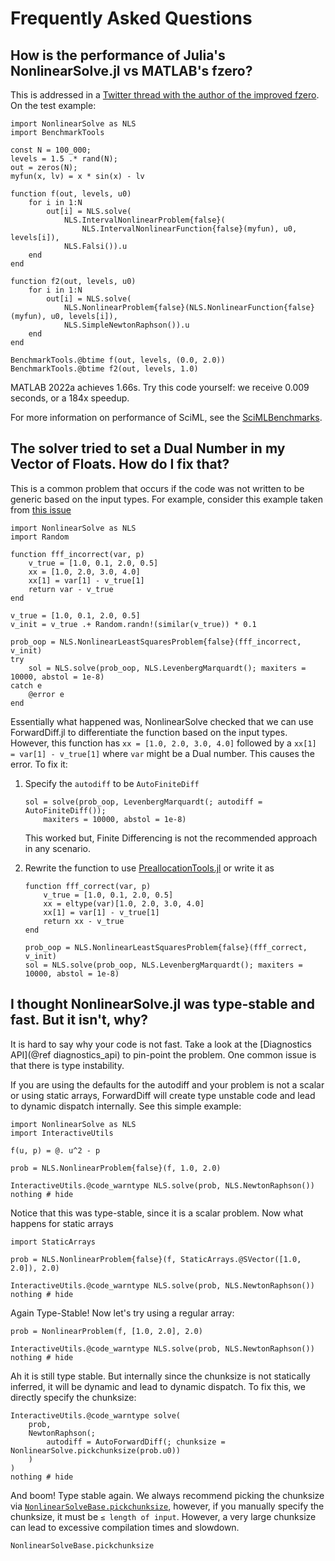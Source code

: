 # Frequently Asked Questions

## How is the performance of Julia's NonlinearSolve.jl vs MATLAB's fzero?

This is addressed in a [Twitter thread with the author of the improved fzero](https://twitter.com/ChrisRackauckas/status/1544743542094020615).
On the test example:

```@example
import NonlinearSolve as NLS
import BenchmarkTools

const N = 100_000;
levels = 1.5 .* rand(N);
out = zeros(N);
myfun(x, lv) = x * sin(x) - lv

function f(out, levels, u0)
    for i in 1:N
        out[i] = NLS.solve(
            NLS.IntervalNonlinearProblem{false}(
                NLS.IntervalNonlinearFunction{false}(myfun), u0, levels[i]),
            NLS.Falsi()).u
    end
end

function f2(out, levels, u0)
    for i in 1:N
        out[i] = NLS.solve(
            NLS.NonlinearProblem{false}(NLS.NonlinearFunction{false}(myfun), u0, levels[i]),
            NLS.SimpleNewtonRaphson()).u
    end
end

BenchmarkTools.@btime f(out, levels, (0.0, 2.0))
BenchmarkTools.@btime f2(out, levels, 1.0)
```

MATLAB 2022a achieves 1.66s. Try this code yourself: we receive 0.009 seconds, or a 184x
speedup.

For more information on performance of SciML, see the [SciMLBenchmarks](https://docs.sciml.ai/SciMLBenchmarksOutput/stable/).

## The solver tried to set a Dual Number in my Vector of Floats. How do I fix that?

This is a common problem that occurs if the code was not written to be generic based on the
input types. For example, consider this example taken from
[this issue](https://github.com/SciML/NonlinearSolve.jl/issues/298)

```@example dual_error_faq
import NonlinearSolve as NLS
import Random

function fff_incorrect(var, p)
    v_true = [1.0, 0.1, 2.0, 0.5]
    xx = [1.0, 2.0, 3.0, 4.0]
    xx[1] = var[1] - v_true[1]
    return var - v_true
end

v_true = [1.0, 0.1, 2.0, 0.5]
v_init = v_true .+ Random.randn!(similar(v_true)) * 0.1

prob_oop = NLS.NonlinearLeastSquaresProblem{false}(fff_incorrect, v_init)
try
    sol = NLS.solve(prob_oop, NLS.LevenbergMarquardt(); maxiters = 10000, abstol = 1e-8)
catch e
    @error e
end
```

Essentially what happened was, NonlinearSolve checked that we can use ForwardDiff.jl to
differentiate the function based on the input types. However, this function has
`xx = [1.0, 2.0, 3.0, 4.0]` followed by a `xx[1] = var[1] - v_true[1]` where `var` might
be a Dual number. This causes the error. To fix it:

 1. Specify the `autodiff` to be `AutoFiniteDiff`
    
    ```@example dual_error_faq
    sol = solve(prob_oop, LevenbergMarquardt(; autodiff = AutoFiniteDiff());
        maxiters = 10000, abstol = 1e-8)
    ```
    
    This worked but, Finite Differencing is not the recommended approach in any scenario.

 2. Rewrite the function to use
    [PreallocationTools.jl](https://github.com/SciML/PreallocationTools.jl) or write it as
    
    ```@example dual_error_faq
    function fff_correct(var, p)
        v_true = [1.0, 0.1, 2.0, 0.5]
        xx = eltype(var)[1.0, 2.0, 3.0, 4.0]
        xx[1] = var[1] - v_true[1]
        return xx - v_true
    end
    
    prob_oop = NLS.NonlinearLeastSquaresProblem{false}(fff_correct, v_init)
    sol = NLS.solve(prob_oop, NLS.LevenbergMarquardt(); maxiters = 10000, abstol = 1e-8)
    ```

## I thought NonlinearSolve.jl was type-stable and fast. But it isn't, why?

It is hard to say why your code is not fast. Take a look at the
[Diagnostics API](@ref diagnostics_api) to pin-point the problem. One common issue is that
there is type instability.

If you are using the defaults for the autodiff and your problem is not a scalar or using
static arrays, ForwardDiff will create type unstable code and lead to dynamic dispatch
internally. See this simple example:

```@example type_unstable
import NonlinearSolve as NLS
import InteractiveUtils

f(u, p) = @. u^2 - p

prob = NLS.NonlinearProblem{false}(f, 1.0, 2.0)

InteractiveUtils.@code_warntype NLS.solve(prob, NLS.NewtonRaphson())
nothing # hide
```

Notice that this was type-stable, since it is a scalar problem. Now what happens for static
arrays

```@example type_unstable
import StaticArrays

prob = NLS.NonlinearProblem{false}(f, StaticArrays.@SVector([1.0, 2.0]), 2.0)

InteractiveUtils.@code_warntype NLS.solve(prob, NLS.NewtonRaphson())
nothing # hide
```

Again Type-Stable! Now let's try using a regular array:

```@example type_unstable
prob = NonlinearProblem(f, [1.0, 2.0], 2.0)

InteractiveUtils.@code_warntype NLS.solve(prob, NLS.NewtonRaphson())
nothing # hide
```

Ah it is still type stable. But internally since the chunksize is not statically inferred,
it will be dynamic and lead to dynamic dispatch. To fix this, we directly specify the
chunksize:

```@example type_unstable
InteractiveUtils.@code_warntype solve(
    prob,
    NewtonRaphson(;
        autodiff = AutoForwardDiff(; chunksize = NonlinearSolve.pickchunksize(prob.u0))
    )
)
nothing # hide
```

And boom! Type stable again. We always recommend picking the chunksize via
[`NonlinearSolveBase.pickchunksize`](@ref), however, if you manually specify the chunksize, it
must be `≤ length of input`. However, a very large chunksize can lead to excessive
compilation times and slowdown.

```@docs
NonlinearSolveBase.pickchunksize
```
